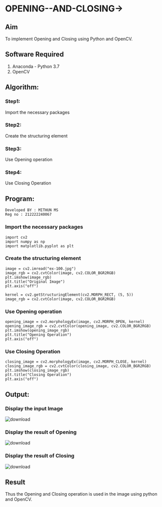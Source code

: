 # OPENING--AND-CLOSING->
## Aim
To implement Opening and Closing using Python and OpenCV.

## Software Required
1. Anaconda - Python 3.7
2. OpenCV
## Algorithm:
### Step1:
Import the necessary packages

### Step2:
Create the structuring element

### Step3:
Use Opening operation

### Step4:
Use Closing Operation

## Program:
```
Developed BY : MITHUN MS
Reg no : 212222240067
```
### Import the necessary packages
```
import cv2
import numpy as np
import matplotlib.pyplot as plt
```
###  Create the structuring element
```
image = cv2.imread("ex-100.jpg")
image_rgb = cv2.cvtColor(image, cv2.COLOR_BGR2RGB)
plt.imshow(image_rgb)
plt.title("Original Image")
plt.axis("off")

kernel = cv2.getStructuringElement(cv2.MORPH_RECT, (5, 5))
image_rgb = cv2.cvtColor(image, cv2.COLOR_BGR2RGB)
```
### Use Opening operation
```
opening_image = cv2.morphologyEx(image, cv2.MORPH_OPEN, kernel)
opening_image_rgb = cv2.cvtColor(opening_image, cv2.COLOR_BGR2RGB)
plt.imshow(opening_image_rgb)
plt.title("Opening Operation")
plt.axis("off")
```
### Use Closing Operation
```
closing_image = cv2.morphologyEx(image, cv2.MORPH_CLOSE, kernel)
closing_image_rgb = cv2.cvtColor(closing_image, cv2.COLOR_BGR2RGB)
plt.imshow(closing_image_rgb)
plt.title("Closing Operation")
plt.axis("off")
```
## Output:

### Display the input Image
![download](https://github.com/user-attachments/assets/42d05e5c-0fb4-4bfd-a490-b7d92086514c)

### Display the result of Opening
![download](https://github.com/user-attachments/assets/c41231ea-6f5b-4cd9-a348-abe5c3f52b0b)

### Display the result of Closing
![download](https://github.com/user-attachments/assets/80bee1b6-44a7-4148-b19b-a92177af61f5)

## Result
Thus the Opening and Closing operation is used in the image using python and OpenCV.
